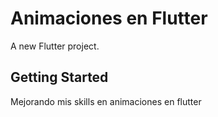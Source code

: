 # Animaciones en Flutter

A new Flutter project.

## Getting Started

Mejorando mis skills en animaciones en flutter
